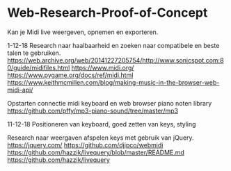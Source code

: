 # Web-Research-Proof-of-Concept

Kan je Midi live weergeven, opnemen en exporteren.

1-12-18
Research naar haalbaarheid en zoeken naar compatibele en beste talen te gebruiken.
https://web.archive.org/web/20141227205754/http://www.sonicspot.com:80/guide/midifiles.html
https://www.midi.org/
https://www.pygame.org/docs/ref/midi.html
https://www.keithmcmillen.com/blog/making-music-in-the-browser-web-midi-api/

Opstarten connectie midi keyboard en web browser
piano noten library
https://github.com/pffy/mp3-piano-sound/tree/master/mp3

11-12-18
Positioneren van keyboard, goed zetten van keys, styling

Research naar weergaven afspelen keys met gebruik van jQuery.
https://jquery.com/
https://github.com/djipco/webmidi
https://github.com/hazzik/livequery/blob/master/README.md
https://github.com/hazzik/livequery
